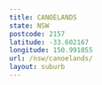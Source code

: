 ```yaml
---
title: CANOELANDS
state: NSW
postcode: 2157
latitude: -33.602167
longitude: 150.991055
url: /nsw/canoelands/
layout: suburb
---
```


